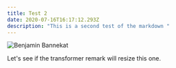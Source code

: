 ```yaml
---
title: Test 2
date: 2020-07-16T16:17:12.293Z
description: "This is a second test of the markdown "
---
```

![Benjamin Bannekat](https://octodex.github.com/images/bannekat.png)

Let's see if the transformer remark will resize this one. 